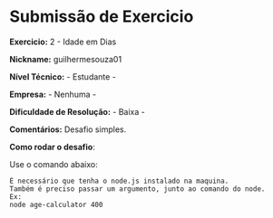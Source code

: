 # Submissão de Exercicio

**Exercicio:** 2 - Idade em Dias

**Nickname:** guilhermesouza01

**Nível Técnico:** - Estudante -

**Empresa:** - Nenhuma -

**Dificuldade de Resolução:** - Baixa -

**Comentários:** Desafio simples.

**Como rodar o desafio**: 

Use o comando abaixo: 
```
É necessário que tenha o node.js instalado na maquina.
Também é preciso passar um argumento, junto ao comando do node.
Ex:
node age-calculator 400
```